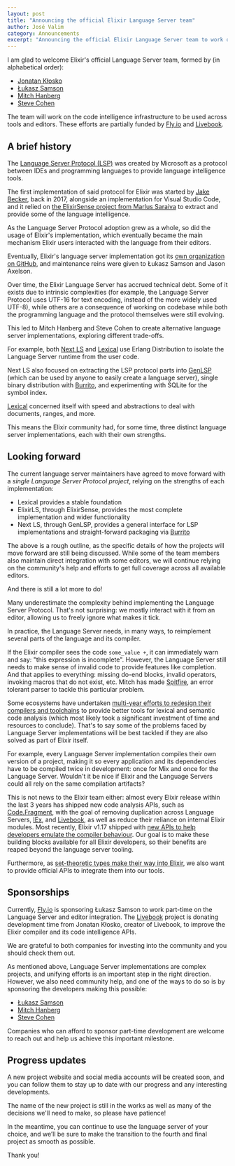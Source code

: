 ```yaml
---
layout: post
title: "Announcing the official Elixir Language Server team"
author: José Valim
category: Announcements
excerpt: "Announcing the official Elixir Language Server team to work on the code intelligence infrastructure to be used across tools and editors"
---
```


I am glad to welcome Elixir's official Language Server team, formed by (in alphabetical order):

* [Jonatan Kłosko](https://github.com/jonatanklosko)
* [Łukasz Samson](https://github.com/lukaszsamson)
* [Mitch Hanberg](https://www.mitchellhanberg.com/)
* [Steve Cohen](https://github.com/scohen)

The team will work on the code intelligence infrastructure to be used across tools and editors. These efforts are partially funded by [Fly.io](https://fly.io/) and [Livebook](https://livebook.dev/).

## A brief history

The [Language Server Protocol (LSP)](https://en.wikipedia.org/wiki/Language_Server_Protocol) was created by Microsoft as a protocol between IDEs and programming languages to provide language intelligence tools.

The first implementation of said protocol for Elixir was started by [Jake Becker](https://github.com/JakeBecker/elixir-ls/), back in 2017, alongside an implementation for Visual Studio Code, and it relied on [the ElixirSense project from Marlus Saraiva](https://github.com/msaraiva/elixir_sense) to extract and provide some of the language intelligence.

As the Language Server Protocol adoption grew as a whole, so did the usage of Elixir's implementation, which eventually became the main mechanism Elixir users interacted with the language from their editors.

Eventually, Elixir's language server implementation got its [own organization on GitHub](https://github.com/elixir-lsp/), and maintenance reins were given to Łukasz Samson and Jason Axelson.

Over time, the Elixir Language Server has accrued technical debt. Some of it exists due to intrinsic complexities (for example, the Language Server Protocol uses UTF-16 for text encoding, instead of the more widely used UTF-8), while others are a consequence of working on codebase while both the programming language and the protocol themselves were still evolving.

This led to Mitch Hanberg and Steve Cohen to create alternative language server implementations, exploring different trade-offs.

For example, both [Next LS](https://github.com/elixir-tools/next-ls) and [Lexical](https://github.com/lexical-lsp/lexical) use Erlang Distribution to isolate the Language Server runtime from the user code.

Next LS also focused on extracting the LSP protocol parts into [GenLSP](https://github.com/elixir-tools/gen_lsp) (which can be used by anyone to easily create a language server), single binary distribution with [Burrito](https://github.com/burrito-elixir/burrito), and experimenting with SQLite for the symbol index.

[Lexical](https://github.com/lexical-lsp/lexical) concerned itself with speed and abstractions to deal with documents, ranges, and more.

This means the Elixir community had, for some time, three distinct language server implementations, each with their own strengths.

## Looking forward

The current language server maintainers have agreed to move forward with a _single Language Server Protocol project_, relying on the strengths of each implementation:

* Lexical provides a stable foundation
* ElixirLS, through ElixirSense, provides the most complete implementation and wider functionality
* Next LS, through GenLSP, provides a general interface for LSP implementations and straight-forward packaging via [Burrito](https://github.com/burrito-elixir/burrito)

The above is a rough outline, as the specific details of how the projects will move forward are still being discussed. While some of the team members also maintain direct integration with some editors, we will continue relying on the community's help and efforts to get full coverage across all available editors.

And there is still a lot more to do!

Many underestimate the complexity behind implementing the Language Server Protocol. That's not surprising: we mostly interact with it from an editor, allowing us to freely ignore what makes it tick.

In practice, the Language Server needs, in many ways, to reimplement several parts of the language and its compiler.

If the Elixir compiler sees the code `some_value +`, it can immediately warn and say: "this expression is incomplete". However, the Language Server still needs to make sense of invalid code to provide features like completion. And that applies to everything: missing do-end blocks, invalid operators, invoking macros that do not exist, etc. Mitch has made [Spitfire](https://github.com/elixir-tools/spitfire), an error tolerant parser to tackle this particular problem.

Some ecosystems have undertaken [multi-year efforts to redesign their compilers and toolchains](https://en.wikipedia.org/wiki/Roslyn_(compiler)) to provide better tools for lexical and semantic code analysis (which most likely took a significant investment of time and resources to conclude). That's to say some of the problems faced by Language Server implementations will be best tackled if they are also solved as part of Elixir itself.

For example, every Language Server implementation compiles their own version of a project, making it so every application and its dependencies have to be compiled twice in development: once for Mix and once for the Language Server. Wouldn't it be nice if Elixir and the Language Servers could all rely on the same compilation artifacts?

This is not news to the Elixir team either: almost every Elixir release within the last 3 years has shipped new code analysis APIs, such as [Code.Fragment](https://hexdocs.pm/elixir/Code.Fragment.html), with the goal of removing duplication across Language Servers, [IEx](https://hexdocs.pm/iex), and [Livebook](https://livebook.dev/), as well as reduce their reliance on internal Elixir modules. Most recently, Elixir v1.17 shipped with [new APIs to help developers emulate the compiler behaviour](https://hexdocs.pm/elixir/Macro.Env.html). Our goal is to make these building blocks available for all Elixir developers, so their benefits are reaped beyond the language server tooling.

Furthermore, as [set-theoretic types make their way into Elixir](https://elixir-lang.org/blog/2024/06/12/elixir-v1-17-0-released/), we also want to provide official APIs to integrate them into our tools.

## Sponsorships

Currently, [Fly.io](https://fly.io/) is sponsoring Łukasz Samson to work part-time on the Language Server and editor integration. The [Livebook](https://livebook.dev/) project is donating development time from Jonatan Kłosko, creator of Livebook, to improve the Elixir compiler and its code intelligence APIs.

We are grateful to both companies for investing into the community and you should check them out.

As mentioned above, Language Server implementations are complex projects, and unifying efforts is an important step in the right direction. However, we also need community help, and one of the ways to do so is by sponsoring the developers making this possible:

* [Łukasz Samson](https://github.com/sponsors/lukaszsamson)
* [Mitch Hanberg](https://github.com/sponsors/mhanberg)
* [Steve Cohen](https://github.com/sponsors/scohen)

Companies who can afford to sponsor part-time development are welcome to reach out and help us achieve this important milestone.

## Progress updates

A new project website and social media accounts will be created soon, and you can follow them to stay up to date with our progress and any interesting developments.

The name of the new project is still in the works as well as many of the decisions we'll need to make, so please have patience!

In the meantime, you can continue to use the language server of your choice, and we’ll be sure to make the transition to the fourth and final project as smooth as possible.

Thank you!
